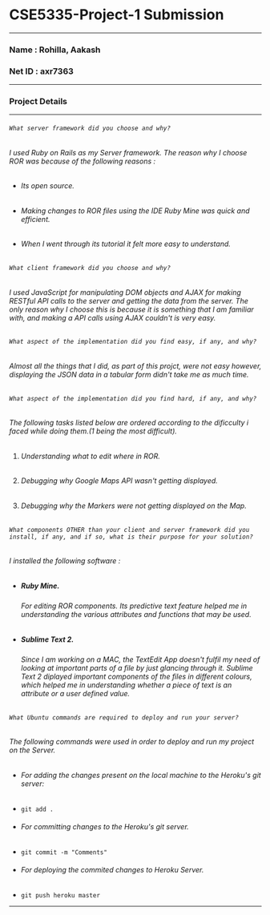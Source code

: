 CSE5335-Project-1 Submission
============================
---

### Name : Rohilla, Aakash
### Net ID : axr7363
---

### Project Details
---

###### `What server framework did you choose and why?`
######  I used Ruby on Rails as my Server framework. The reason why I choose ROR was because of the following reasons :

* ###### Its open source.
* ###### Making changes to ROR files using the IDE Ruby Mine was quick and efficient.
* ###### When I went through its tutorial it felt more easy to understand.

###### `What client framework did you choose and why?`
###### I used JavaScript for manipulating DOM objects and AJAX for making RESTful API calls to the server and getting the data from the server. The only reason why I choose this is because it is something that I am familiar with, and making a API calls using AJAX couldn't is very easy.

###### `What aspect of the implementation did you find easy, if any, and why?`
###### Almost all the things that I did, as part of this projct, were not easy however, displaying the JSON data in a tabular form didn't take me as much time. 

###### `What aspect of the implementation did you find hard, if any, and why?`
###### The following tasks listed below are ordered according to the dificculty i faced while doing them.(1 being the most difficult).

1. ###### Understanding what to edit where in ROR. 
2. ###### Debugging why Google Maps API wasn't getting displayed.
3. ###### Debugging why the Markers were not getting displayed on the Map.

###### `What components OTHER than your client and server framework did you install, if any, and if so, what is their purpose for your solution?`
###### I installed the following software :

* ##### Ruby Mine.
  
  ###### For editing ROR components. Its predictive text feature helped me in        understanding the various attributes and functions that may be used.

* ##### Sublime Text 2.
  
  ###### Since I am working on a MAC, the TextEdit App doesn't fulfil my need of     looking at important parts of a file by just glancing through it. _Sublime Text 2_ diplayed important components of the files in different colours, which helped me in understanding whether a piece of text is an attribute or a user defined value.

###### `What Ubuntu commands are required to deploy and run your server?`
###### The following commands were used in order to deploy and run my project on the Server.

* ###### For adding the changes present on the local machine to the Heroku's git server:
* `git add .`

* ###### For committing changes to the Heroku's git server.
* `git commit -m "Comments"`

* ###### For deploying the commited changes to Heroku Server.
* `git push heroku master`

---